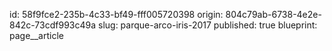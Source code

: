 id: 58f9fce2-235b-4c33-bf49-fff005720398
origin: 804c79ab-6738-4e2e-842c-73cdf993c49a
slug: parque-arco-iris-2017
published: true
blueprint: page__article
